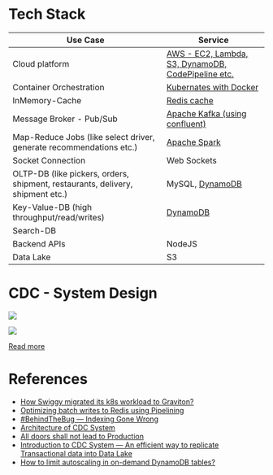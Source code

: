 # Tech Stack

| Use Case                                                                       | Service                                                                                         |
|--------------------------------------------------------------------------------|-------------------------------------------------------------------------------------------------|
| Cloud platform                                                                 | [AWS - EC2, Lambda, S3, DynamoDB, CodePipeline etc.](../../2_AWSComponents/Readme.md)           |
| Container Orchestration                                                        | [Kubernates with Docker](../../1_HLDDesignComponents/6_ContainerOrchestrationServices/Readme.md) |
| InMemory-Cache                                                                 | [Redis cache](../../1_HLDDesignComponents/3_DatabaseComponents/In-Memory-Cache/Redis/Readme.md) |
| Message Broker - Pub/Sub                                                       | [Apache Kafka (using confluent)](../../1_HLDDesignComponents/4_MessageBrokers/Kafka/Readme.md)  |
| Map-Reduce Jobs (like select driver, generate recommendations etc.)            | [Apache Spark](../../1_HLDDesignComponents/5_BigDataComponents/ETLServices/StreamProcessing/ApacheSpark.md) |
| Socket Connection                                                              | Web Sockets                                                                                     |
| OLTP-DB (like pickers, orders, shipment, restaurants, delivery, shipment etc.) | MySQL, [DynamoDB]()                                                                             |
| Key-Value-DB (high throughput/read/writes)                                     | [DynamoDB]()                                                                                    |
| Search-DB                                                                      |                                                                                                 |
| Backend APIs                                                                   | NodeJS                                                                                          |
| Data Lake                                                                      | S3                                                                                              |

# CDC - System Design

![](https://miro.medium.com/v2/resize:fit:1400/0*nP8YV-H-FBTPXBUg)

![](https://miro.medium.com/v2/resize:fit:1400/format:webp/1*V8PvRfNVyd0OM2E4AKstgg.png)

[Read more](https://bytes.swiggy.com/architecture-of-cdc-system-a975a081691f)

# References
- [How Swiggy migrated its k8s workload to Graviton?](https://bytes.swiggy.com/how-swiggy-migrated-its-k8s-workload-to-graviton-d2643bbc7871)
- [Optimizing batch writes to Redis using Pipelining](https://bytes.swiggy.com/optimizing-batch-writes-to-redis-using-pipelining-d480ebaf4653)
- [#BehindTheBug — Indexing Gone Wrong](https://bytes.swiggy.com/behindthebug-indexing-gone-wrong-6b4d682fd805)
- [Architecture of CDC System](https://bytes.swiggy.com/architecture-of-cdc-system-a975a081691f)
- [All doors shall not lead to Production](https://bytes.swiggy.com/all-doors-shall-not-lead-to-production-e33bf293265f)
- [Introduction to CDC System — An efficient way to replicate Transactional data into Data Lake](https://bytes.swiggy.com/introduction-to-cdc-system-an-efficient-way-to-replicate-transactional-data-into-data-lake-c10f99c7a3fd)
- [How to limit autoscaling in on-demand DynamoDB tables?](https://bytes.swiggy.com/how-to-limit-autoscaling-in-on-demand-dynamodb-tables-c57e20cbbbcf)
